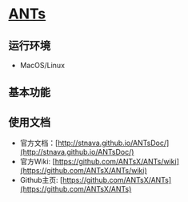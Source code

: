 # [ANTs](https://github.com/ANTsX)

## 运行环境
* MacOS/Linux

## 基本功能

## 使用文档

* 官方文档：[http://stnava.github.io/ANTsDoc/](http://stnava.github.io/ANTsDoc/)
* 官方Wiki: [https://github.com/ANTsX/ANTs/wiki](https://github.com/ANTsX/ANTs/wiki)
* Github主页: [https://github.com/ANTsX/ANTs](https://github.com/ANTsX/ANTs)
